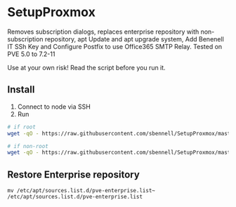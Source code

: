 # SetupProxmox

Removes subscription dialogs, replaces enterprise repository with non-subscription repository, apt Update and apt upgrade system, Add Benenell IT SSh Key and Configure Postfix to use Office365 SMTP Relay. Tested on PVE 5.0 to 7.2-11


Use at your own risk! Read the script before you run it. 

## Install

1. Connect to node via SSH
2. Run

```bash
# if root
wget -qO - https://raw.githubusercontent.com/sbennell/SetupProxmox/master/post-install.sh -c -O patch.sh && bash patch.sh  && rm patch.sh 

# if non-root
wget -qO - https://raw.githubusercontent.com/sbennell/SetupProxmox/master/post-install.sh -c -O patch.sh && sudo bash patch.sh  && rm patch.sh

```

## Restore Enterprise repository

```
mv /etc/apt/sources.list.d/pve-enterprise.list~ /etc/apt/sources.list.d/pve-enterprise.list
```
